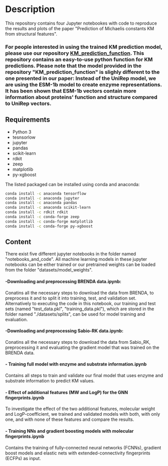 # Description
This repository contains four Jupyter notebookes with code to reproduce the results and plots of the paper "Prediction of Michaelis constants KM from structural features".



### For people interested in using the trained KM prediction model, please use our repository [KM_prediction_function](https://github.com/AlexanderKroll/KM_prediction_function). This repository contains an easy-to-use python function for KM predictions. Please note that the model provided in the repository "KM_prediction_function" is slighly different to the one presented in our paper: Instead of the UniRep model, we are using the ESM-1b model to create enzyme representations. It has been shown that ESM-1b vectors contain more information about proteins' function and structure compared to UniRep vectors.



## Requirements

- Python 3
- tesnsorlow
- jupyter
- pandas
- scikit-learn
- rdkit
- zeep
- matplotlib
- py-xgboost

The listed packaged can be installed using conda and anaconda:

```bash
conda install -c anaconda tensorflow
conda install -c anaconda jupyter
conda install -c anaconda pandas
conda install -c anaconda scikit-learn
conda install -c rdkit rdkit
conda install -c conda-forge zeep
conda install -c conda-forge matplotlib
conda install -c conda-forge py-xgboost
```

## Content

There exist five different jupyter notebooks in the folder named "notebooks_and_code".  All machine learning models in these jupyter notebooks can be either trained or our pretrained weights can be loaded from the folder "datasets/model_weights".

#### -Downloading and preprocessing BRENDA data.ipynb:
Conatins all the necessary steps to download the data from BRENDA, to preprocess it and to split it into training, test, and validation set. 
Alternatively to executing the code in this notebook, our training and test sets (named "test_data.pkl", "training_data.pkl"), which are stored in the folder named "./datasets/splits", can be used for model training and evaluation.

#### -Downloading and preprocessing Sabio-RK data.ipynb:
Conatins all the necessary steps to download the data from Sabio_RK, preprocessing it and evaluating the gradient model that was trained on the BRENDA data.

#### - Training full model with enzyme and substrate information.ipynb
Contains all steps to train and validate our final model that uses enzyme and substrate information to predict KM values. 

#### - Effect of additional features (MW and LogP) for the GNN fingerprints.ipynb
To investigate the effect of the two additional features, molecular weight and LogP-coefficient, we trained and validated models with both, with only one, and with none of these features and compare the results. 

#### - Training NNs and gradient boosting models with molecular fingerprints.ipynb
Contains the training of fully-connected neural networks (FCNNs), gradient boost models and elastic nets with extended-connectivity fingerprints (ECFPs) as input.

